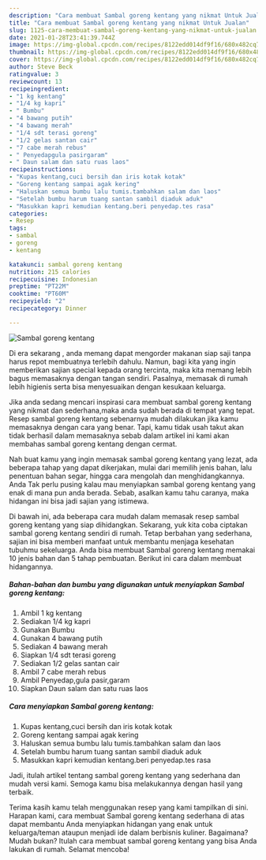 ```yaml
---
description: "Cara membuat Sambal goreng kentang yang nikmat Untuk Jualan"
title: "Cara membuat Sambal goreng kentang yang nikmat Untuk Jualan"
slug: 1125-cara-membuat-sambal-goreng-kentang-yang-nikmat-untuk-jualan
date: 2021-01-28T23:41:39.744Z
image: https://img-global.cpcdn.com/recipes/8122edd014df9f16/680x482cq70/sambal-goreng-kentang-foto-resep-utama.jpg
thumbnail: https://img-global.cpcdn.com/recipes/8122edd014df9f16/680x482cq70/sambal-goreng-kentang-foto-resep-utama.jpg
cover: https://img-global.cpcdn.com/recipes/8122edd014df9f16/680x482cq70/sambal-goreng-kentang-foto-resep-utama.jpg
author: Steve Beck
ratingvalue: 3
reviewcount: 13
recipeingredient:
- "1 kg kentang"
- "1/4 kg kapri"
- " Bumbu"
- "4 bawang putih"
- "4 bawang merah"
- "1/4 sdt terasi goreng"
- "1/2 gelas santan cair"
- "7 cabe merah rebus"
- " Penyedapgula pasirgaram"
- " Daun salam dan satu ruas laos"
recipeinstructions:
- "Kupas kentang,cuci bersih dan iris kotak kotak"
- "Goreng kentang sampai agak kering"
- "Haluskan semua bumbu lalu tumis.tambahkan salam dan laos"
- "Setelah bumbu harum tuang santan sambil diaduk aduk"
- "Masukkan kapri kemudian kentang.beri penyedap.tes rasa"
categories:
- Resep
tags:
- sambal
- goreng
- kentang

katakunci: sambal goreng kentang 
nutrition: 215 calories
recipecuisine: Indonesian
preptime: "PT22M"
cooktime: "PT60M"
recipeyield: "2"
recipecategory: Dinner

---
```



![Sambal goreng kentang](https://img-global.cpcdn.com/recipes/8122edd014df9f16/680x482cq70/sambal-goreng-kentang-foto-resep-utama.jpg)

Di era  sekarang , anda memang dapat mengorder makanan siap saji tanpa harus repot membuatnya terlebih dahulu. Namun, bagi kita yang ingin memberikan sajian special kepada orang tercinta, maka kita memang lebih bagus memasaknya dengan tangan sendiri. Pasalnya, memasak di rumah lebih higienis serta bisa menyesuaikan dengan kesukaan keluarga.

Jika anda sedang mencari inspirasi cara membuat sambal goreng kentang yang nikmat dan sederhana,maka anda sudah berada di tempat yang tepat. Resep sambal goreng kentang  sebenarnya mudah dilakukan jika kamu memasaknya dengan cara yang benar. Tapi, kamu tidak usah takut akan tidak berhasil dalam memasaknya 
sebab dalam artikel ini kami akan membahas sambal goreng kentang dengan cermat.  



Nah buat kamu yang ingin memasak sambal goreng kentang yang lezat, ada beberapa tahap yang dapat dikerjakan, mulai dari memilih jenis bahan, lalu penentuan bahan segar, hingga cara mengolah dan menghidangkannya. Anda Tak perlu pusing kalau mau menyiapkan sambal goreng kentang yang enak di mana pun anda berada. Sebab, asalkan kamu  tahu caranya, maka hidangan ini bisa jadi sajian yang istimewa.

Di bawah ini, ada beberapa cara mudah dalam memasak resep sambal goreng kentang yang siap dihidangkan. Sekarang, yuk kita coba ciptakan sambal goreng kentang sendiri di rumah. Tetap berbahan yang sederhana, sajian ini bisa memberi manfaat untuk membantu menjaga kesehatan tubuhmu sekeluarga. Anda bisa membuat Sambal goreng kentang memakai 10 jenis bahan dan 5 tahap pembuatan. Berikut ini cara dalam membuat hidangannya.

<!--inarticleads1-->

##### Bahan-bahan dan bumbu yang digunakan untuk menyiapkan Sambal goreng kentang:

1. Ambil 1 kg kentang
1. Sediakan 1/4 kg kapri
1. Gunakan  Bumbu
1. Gunakan 4 bawang putih
1. Sediakan 4 bawang merah
1. Siapkan 1/4 sdt terasi goreng
1. Sediakan 1/2 gelas santan cair
1. Ambil 7 cabe merah rebus
1. Ambil  Penyedap,gula pasir,garam
1. Siapkan  Daun salam dan satu ruas laos




<!--inarticleads2-->

##### Cara menyiapkan Sambal goreng kentang:

1. Kupas kentang,cuci bersih dan iris kotak kotak
1. Goreng kentang sampai agak kering
1. Haluskan semua bumbu lalu tumis.tambahkan salam dan laos
1. Setelah bumbu harum tuang santan sambil diaduk aduk
1. Masukkan kapri kemudian kentang.beri penyedap.tes rasa




Jadi, itulah artikel tentang  sambal goreng kentang  yang sederhana dan mudah versi kami. Semoga kamu bisa melakukannya dengan hasil yang terbaik. 

Terima kasih kamu telah menggunakan resep yang kami tampilkan di sini. Harapan kami, cara membuat  Sambal goreng kentang sederhana di atas dapat membantu Anda menyiapkan hidangan yang enak untuk keluarga/teman ataupun menjadi ide dalam berbisnis kuliner. Bagaimana? Mudah bukan? Itulah cara membuat sambal goreng kentang yang bisa Anda lakukan di rumah. Selamat mencoba!


